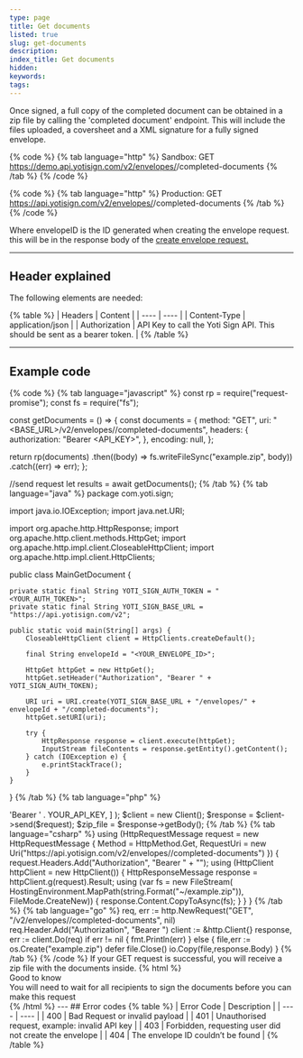 ```yaml
---
type: page
title: Get documents
listed: true
slug: get-documents
description: 
index_title: Get documents
hidden: 
keywords: 
tags: 
---
```


Once signed, a full copy of the completed document can be obtained in a zip file by calling the 'completed document' endpoint. This will include the files uploaded, a coversheet and a XML signature for a fully signed envelope.

{% code %}
{% tab language="http" %}
Sandbox:
GET https://demo.api.yotisign.com/v2/envelopes/<envelopeId>/completed-documents
{% /tab %}
{% /code %}

{% code %}
{% tab language="http" %}
Production:
GET https://api.yotisign.com/v2/envelopes/<envelopeId>/completed-documents
{% /tab %}
{% /code %}

Where envelopeID is the ID generated when creating the envelope request. this will be in the response body of the [create envelope request.](https://developers.yoti.com/eSignatures/create-an-envelope-request)

---

## Header explained

The following elements are needed:

{% table %}
| Headers | Content | 
| ---- | ---- | 
| Content-Type | application/json | 
| Authorization | API Key to call the Yoti Sign API. This should be sent as a bearer token. | 
{% /table %}

---

## Example code

{% code %}
{% tab language="javascript" %}
const rp = require("request-promise");
const fs = require("fs");

const getDocuments = () => {
  const documents = {
    method: "GET",
    uri: "<BASE_URL>/v2/envelopes/<envelopeId>/completed-documents",
    headers: {
      authorization: "Bearer <API_KEY>",
    },
    encoding: null,
  };

  return rp(documents)
    .then((body) => fs.writeFileSync("example.zip", body))
    .catch((err) => err);
};

//send request
let results = await getDocuments();
{% /tab %}
{% tab language="java" %}
package com.yoti.sign;

import java.io.IOException;
import java.net.URI;

import org.apache.http.HttpResponse;
import org.apache.http.client.methods.HttpGet;
import org.apache.http.impl.client.CloseableHttpClient;
import org.apache.http.impl.client.HttpClients;

public class MainGetDocument {

    private static final String YOTI_SIGN_AUTH_TOKEN = "<YOUR_AUTH_TOKEN>";
    private static final String YOTI_SIGN_BASE_URL = "https://api.yotisign.com/v2";

    public static void main(String[] args) {
        CloseableHttpClient client = HttpClients.createDefault();

        final String envelopeId = "<YOUR_ENVELOPE_ID>";

        HttpGet httpGet = new HttpGet();
        httpGet.setHeader("Authorization", "Bearer " + YOTI_SIGN_AUTH_TOKEN);

        URI uri = URI.create(YOTI_SIGN_BASE_URL + "/envelopes/" + envelopeId + "/completed-documents");
        httpGet.setURI(uri);

        try {
            HttpResponse response = client.execute(httpGet);
            InputStream fileContents = response.getEntity().getContent();
        } catch (IOException e) {
            e.printStackTrace();
        }
    }
}
{% /tab %}
{% tab language="php" %}
<?php

use GuzzleHttp\Client;
use GuzzleHttp\Psr7\Request;

$request = new Request(
    'GET',
    API_BASE_URL . "/envelopes/{$envelope_id}/completed-documents",
    [
        'Authorization' => 'Bearer ' . YOUR_API_KEY,
    ]
);

$client = new Client();
$response = $client->send($request);

$zip_file = $response->getBody();
{% /tab %}
{% tab language="csharp" %}
using (HttpRequestMessage request = new HttpRequestMessage
    {
        Method = HttpMethod.Get,
        RequestUri = new Uri("https://api.yotisign.com/v2/envelopes/<envelopeId>/completed-documents")
    })
    {
        request.Headers.Add("Authorization", "Bearer " + "<API_KEY>");

        using (HttpClient httpClient = new HttpClient())
        {
            HttpResponseMessage response = httpClient.g(request).Result;

            using (var fs = new FileStream(
                HostingEnvironment.MapPath(string.Format("~/example.zip")),
                FileMode.CreateNew))
            {
                response.Content.CopyToAsync(fs);
            }

        }
    }
{% /tab %}
{% tab language="go" %}
req, err := http.NewRequest("GET", "<BASE_URL>/v2/envelopes/<envelopeId>/completed-documents", nil)
	req.Header.Add("Authorization", "Bearer <API_KEY>")

	client := &http.Client{}
	response, err := client.Do(req)

	if err != nil {
		fmt.Println(err)
	} else {
		file,err := os.Create("example.zip")
		defer file.Close()
		io.Copy(file,response.Body)
	}
{% /tab %}
{% /code %}

If your GET request is successful, you will receive a zip file with the documents inside.

{% html %}
<div class="alert-GTK">
    <div class="alert-title" id="GTK">
        Good to know
    </div>
    <div class="alert-text">
You will need to wait for all recipients to sign the documents before you can make this request
    </div>
</div>
{% /html %}

---

## Error codes

{% table %}
| Error Code | Description | 
| ---- | ---- | 
| 400 | Bad Request or invalid payload | 
| 401 | Unauthorised request, example: invalid API key | 
| 403 | Forbidden, requesting user did not create the envelope | 
| 404 | The envelope ID couldn’t be found | 
{% /table %}